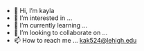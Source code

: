 - 👋 Hi, I’m kayla
- 👀 I’m interested in ...
- 🌱 I’m currently learning ...
- 💞️ I’m looking to collaborate on ...
- 📫 How to reach me ... kak524@lehigh.edu

<!---
kaylaak/kaylaak is a ✨ special ✨ repository because its `README.md` (this file) appears on your GitHub profile.
You can click the Preview link to take a look at your changes.
--->
